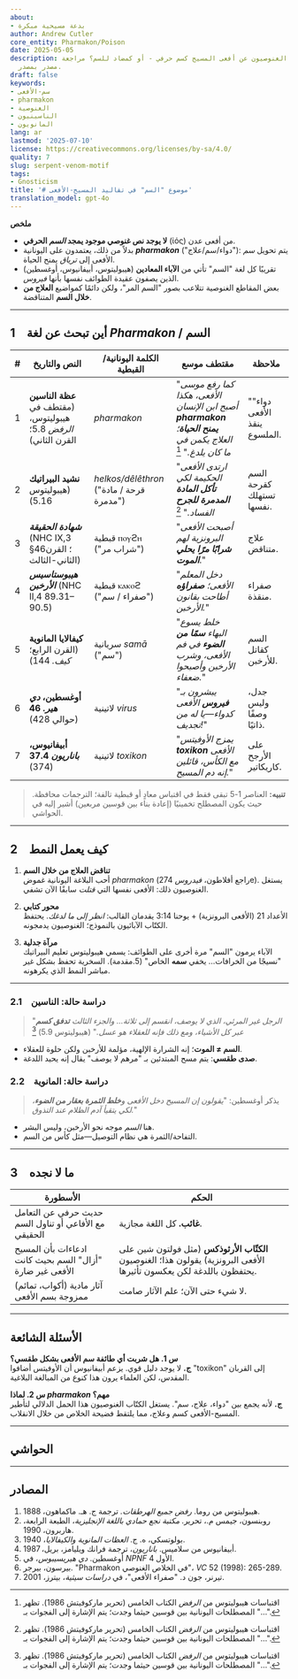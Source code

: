 ```yaml
---
about:
- بدعة مسيحية مبكرة
author: Andrew Cutler
core_entity: Pharmakon/Poison
date: 2025-05-05
description: هل يتحدث الكتاب الغنوصيون عن أفعى المسيح كسم حرفي - أو كمضاد للسم؟ مراجعة
  مصدر بمصدر.
draft: false
keywords:
- سم-الأفعى
- pharmakon
- الغنوصية
- الناسينيون
- المانويون
lang: ar
lastmod: '2025-07-10'
license: https://creativecommons.org/licenses/by-sa/4.0/
quality: 7
slug: serpent-venom-motif
tags:
- Gnosticism
title: '# موضوع "السم" في تقاليد المسيح-الأفعى'
translation_model: gpt-4o
---
```


**ملخص**

- **لا يوجد نص غنوصي موجود يمجد *السم* الحرفي** (ἰός) من أفعى عدن.
- بدلاً من ذلك، يعتمدون على اليونانية **_pharmakon_** ("دواء/سم/علاج"): يتم تحويل *سم* الأفعى إلى *ترياق* يمنح الحياة.
- تقريبًا كل لغة "السم" تأتي من **الآباء المعادين** (هيبوليتوس، أبيفانيوس، أوغسطين) الذين يصفون عقيدة الطوائف نفسها بأنها *فيروس*.
- بعض المقاطع الغنوصية تتلاعب بصور "السم المر"، ولكن دائمًا كمواضيع **العلاج من خلال السم** المتناقضة.

---

## 1 أين تبحث عن لغة *Pharmakon* / السم

| # | النص والتاريخ | الكلمة اليونانية/القبطية | مقتطف موسع | ملاحظة |
|---|---|---|---|---|
| 1 | **عظة الناسين** (مقتطف في هيبوليتوس، *الرفض* 5.8؛ القرن الثاني) | _pharmakon_ | "*كما رفع موسى الأفعى، هكذا أصبح ابن الإنسان **pharmakon يمنح الحياة**؛ العلاج يكمن في ما كان يلدغ.*" [^1] | "دواء" الأفعى ينقذ الملسوع. |
| 2 | **نشيد البيراتيك** (هيبوليتوس 5.16) | _helkos/dêlêthron_ ("قرحة / مادة مدمرة") | "*ارتدى الأفعى الحكيمة لكي **تأكل المادة المدمرة للجرح** الفساد.*" [^1] | السم كقرحة تستهلك نفسها. |
| 3 | **_شهادة الحقيقة_** (NHC IX,3 §46؛ القرن الثاني-الثالث) | قبطية ⲡⲟⲩϩⲏ ("شراب مر") | "*أصبحت الأفعى البرونزية لهم **شرابًا مرًا يحلي الموت***." | علاج متناقض. |
| 4 | **_هيبوستاسيس الأرخبن_** (NHC II,4 89.31–90.5) | قبطية ⲕⲁⲕⲟϩ ("صفراء / سم") | "*دخل المعلم الأفعى؛ **صفراؤه** أطاحت بقانون الأرخبن.*" | صفراء منقذة. |
| 5 | **كيفالايا المانوية** (القرن الرابع؛ *كيف.* 144) | سريانية _samā_ ("سم") | "*خلط يسوع البهاء **سمًا من الضوء** في فم الأفعى، وشرب الأرخبن وأصبحوا ضعفاء.*" | السم كقاتل للأرخبن. |
| 6 | **أوغسطين، _دي هير._ 46** (حوالي 428) | لاتينية _virus_ | "*يبشرون بـ **فيروس** الأفعى كدواء—يا له من تجديف!*" | جدل، وليس وصفًا ذاتيًا. |
| 7 | **أبيفانيوس، _باناريون_ 37.4** (374) | لاتينية _toxikon_ | "*يمزج الأوفيتس **toxikon** الأفعى مع الكأس، قائلين إنه دم المسيح.*" | على الأرجح كاريكاتير. |

> **تنبيه:** العناصر 1-5 تبقى فقط في اقتباس معادٍ أو قبطية تالفة؛ الترجمات محافظة. حيث يكون المصطلح تخمينيًا (إعادة بناء بين قوسين مربعين) أشير إليه في الحواشي.

---

## 2 كيف يعمل النمط

1. **تناقض العلاج من خلال السم**  
   أحب البلاغة اليونانية غموض *pharmakon* (راجع أفلاطون، *فيدروس* 274e). يستغل الغنوصيون ذلك: الأفعى نفسها التي *قتلت* سابقًا الآن تشفي.

2. **محور كتابي**  
   الأعداد 21 (الأفعى البرونزية) + يوحنا 3:14 يقدمان القالب: _انظر إلى ما لدغك_. يحتفظ الكتّاب الآبائيون بالنموذج؛ الغنوصيون يدمجونه.

3. **مرآة جدلية**  
   الآباء يرمون "السم" مرة أخرى على الطوائف: يسمي هيبوليتوس تعليم البيراتيك "نسيجًا من الخرافات… يخفي **سمه** الخاص" (5.مقدمة). السخرية تحفظ بشكل غير مباشر النمط الذي يكرهونه.

---

### 2.1 دراسة حالة: الناسين

> "*الرجل غير المرئي، الذي لا يوصف، انقسم إلى ثلاثة… والجزء الثالث **تدفق كسم** عبر كل الأشياء، ومع ذلك فإنه للعقلاء هو عسل.*" (هيبوليتوس 5.9) [^1]

- **السم ≠ الموت**؛ إنه الشرارة الإلهية، مؤلمة للأرخبن ولكن حلوة للعقلاء.
- **صدى طقسي**: يتم مسح المبتدئين بـ "مرهم لا يوصف" يقال إنه يحيد اللدغة.

### 2.2 دراسة حالة: المانوية

> يذكر أوغسطين: "*يقولون إن المسيح دخل الأفعى و**خلط الثمرة بعقار من الضوء**، لكي يتقيأ آدم الظلام عند التذوق.*"

- هنا *السم* موجه نحو الأرخبن، وليس البشر.
- التفاحة/الثمرة هي نظام التوصيل—مثل كأس من السم.

---

## 3 ما لا نجده

| الأسطورة | الحكم |
|------|---------|
| حديث حرفي عن التعامل مع الأفاعي أو تناول السم الحقيقي | **غائب.** كل اللغة مجازية. |
| ادعاءات بأن المسيح "أزال" السم بحيث كانت الأفعى غير ضارة | **الكتّاب الأرثوذكس** (مثل فولتون شين على الأفعى البرونزية) يقولون هذا؛ الغنوصيون يحتفظون باللدغة لكن يعكسون تأثيرها. |
| آثار مادية (أكواب، تمائم) ممزوجة بسم الأفعى | لا شيء حتى الآن؛ علم الآثار صامت. |

---

## الأسئلة الشائعة

**س 1. هل شربت أي طائفة سم الأفعى بشكل طقسي؟**  
**ج.** لا يوجد دليل قوي. يزعم أبيفانيوس أن الأوفيتس أضافوا "toxikon" إلى القربان المقدس، لكن العلماء يرون هذا كنوع من المبالغة البلاغية.

**س 2. لماذا *pharmakon* مهم؟**  
**ج.** لأنه يجمع بين "دواء، علاج، سم". يستغل الكتّاب الغنوصيون هذا الحمل الدلالي لتأطير المسيح-الأفعى كسم وعلاج، مما يلتقط فضيحة الخلاص من خلال الانقلاب.

---

## الحواشي

[^1]: اقتباسات هيبوليتوس من *الرفض* الكتاب الخامس (تحرير ماركوفيتش 1986). تظهر المصطلحات اليونانية بين قوسين حيثما وجدت؛ يتم الإشارة إلى الفجوات بـ "…".
[^2]: النصوص القبطية تتبع روبنسون، *مكتبة نجع حمادي* (الطبعة الرابعة). تم تطبيع الترجمة الصوتية.
[^3]: المقطع المانوي في ه. ج. بولوتسكي، *كيفالايا المعلمين* (1940)، ص. 144.

---

## المصادر

1. هيبوليتوس من روما. *رفض جميع الهرطقات.* ترجمة ج. هـ. ماكماهون، 1888.
2. روبنسون، جيمس م.، تحرير. *مكتبة نجع حمادي باللغة الإنجليزية*، الطبعة الرابعة، هاربرون، 1990.
3. بولوتسكي، ه. ج. *العظات المانوية والكيفالايا*، 1940.
4. أبيفانيوس من سلاميس. *باناريون*، ترجمة فرانك ويليامز، بريل، 1987.
5. أوغسطين. *دي هيريسيبوس*، في *NPNF* الأول 4.
6. بيرسون، بيرجر. "Pharmakon في الخلاص الغنوصي"، *VC* 52 (1998): 265-289.
7. تيرنر، جون د. "صفراء الأفعى"، في *دراسات سيثية*، بيترز، 2001.
